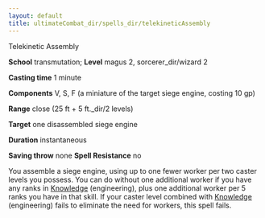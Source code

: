 ```yaml
---
layout: default
title: ultimateCombat_dir/spells_dir/telekineticAssembly
---
```

Telekinetic Assembly

**School** transmutation; **Level** magus 2, sorcerer_dir/wizard 2

**Casting time** 1 minute

**Components** V, S, F (a miniature of the target siege engine, costing 10 gp)

**Range** close (25 ft + 5 ft._dir/2 levels)

**Target** one disassembled siege engine

**Duration** instantaneous

**Saving throw** none **Spell Resistance** no

You assemble a siege engine, using up to one fewer worker per two caster levels you possess. You can do without one additional worker if you have any ranks in [Knowledge](../skills_dir/knowledge#_knowledge) (engineering), plus one additional worker per 5 ranks you have in that skill. If your caster level combined with [Knowledge](../skills_dir/knowledge#_knowledge) (engineering) fails to eliminate the need for workers, this spell fails.

